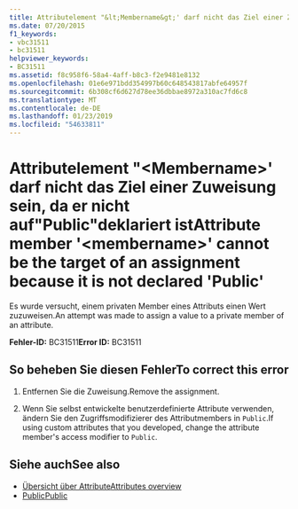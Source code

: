 ```yaml
---
title: Attributelement "&lt;Membername&gt;' darf nicht das Ziel einer Zuweisung sein, da er nicht auf"Public"deklariert ist
ms.date: 07/20/2015
f1_keywords:
- vbc31511
- bc31511
helpviewer_keywords:
- BC31511
ms.assetid: f8c958f6-58a4-4aff-b8c3-f2e9481e8132
ms.openlocfilehash: 01e6e971bdd354997b60c648543817abfe64957f
ms.sourcegitcommit: 6b308cf6d627d78ee36dbbae8972a310ac7fd6c8
ms.translationtype: MT
ms.contentlocale: de-DE
ms.lasthandoff: 01/23/2019
ms.locfileid: "54633811"
---
```

# <a name="attribute-member-ltmembernamegt-cannot-be-the-target-of-an-assignment-because-it-is-not-declared-public"></a><span data-ttu-id="80ca4-102">Attributelement "&lt;Membername&gt;' darf nicht das Ziel einer Zuweisung sein, da er nicht auf"Public"deklariert ist</span><span class="sxs-lookup"><span data-stu-id="80ca4-102">Attribute member '&lt;membername&gt;' cannot be the target of an assignment because it is not declared 'Public'</span></span>
<span data-ttu-id="80ca4-103">Es wurde versucht, einem privaten Member eines Attributs einen Wert zuzuweisen.</span><span class="sxs-lookup"><span data-stu-id="80ca4-103">An attempt was made to assign a value to a private member of an attribute.</span></span>  
  
 <span data-ttu-id="80ca4-104">**Fehler-ID:** BC31511</span><span class="sxs-lookup"><span data-stu-id="80ca4-104">**Error ID:** BC31511</span></span>  
  
## <a name="to-correct-this-error"></a><span data-ttu-id="80ca4-105">So beheben Sie diesen Fehler</span><span class="sxs-lookup"><span data-stu-id="80ca4-105">To correct this error</span></span>  
  
1.  <span data-ttu-id="80ca4-106">Entfernen Sie die Zuweisung.</span><span class="sxs-lookup"><span data-stu-id="80ca4-106">Remove the assignment.</span></span>  
  
2.  <span data-ttu-id="80ca4-107">Wenn Sie selbst entwickelte benutzerdefinierte Attribute verwenden, ändern Sie den Zugriffsmodifizierer des Attributmembers in `Public`.</span><span class="sxs-lookup"><span data-stu-id="80ca4-107">If using custom attributes that you developed, change the attribute member's access modifier to `Public`.</span></span>  
  
## <a name="see-also"></a><span data-ttu-id="80ca4-108">Siehe auch</span><span class="sxs-lookup"><span data-stu-id="80ca4-108">See also</span></span>
- [<span data-ttu-id="80ca4-109">Übersicht über Attribute</span><span class="sxs-lookup"><span data-stu-id="80ca4-109">Attributes overview</span></span>](~/docs/visual-basic/programming-guide/concepts/attributes/index.md)
- [<span data-ttu-id="80ca4-110">Public</span><span class="sxs-lookup"><span data-stu-id="80ca4-110">Public</span></span>](../../visual-basic/language-reference/modifiers/public.md)
